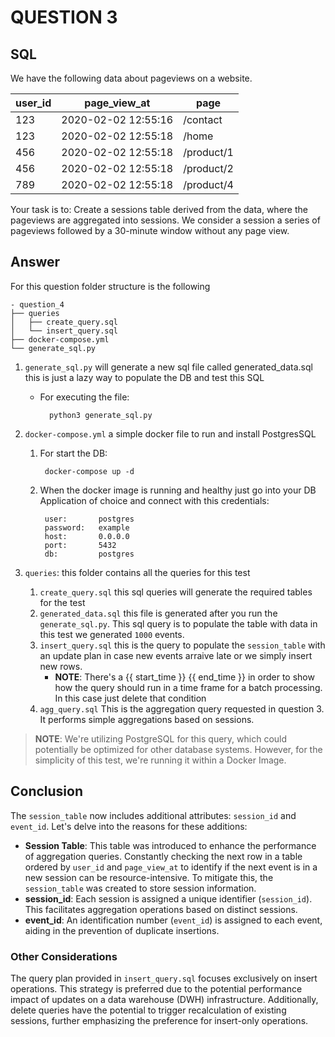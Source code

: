 # QUESTION 3
## SQL
We have the following data about pageviews on a website.

| user_id | page_view_at         | page        |
|---------|----------------------|-------------|
| 123     | 2020-02-02 12:55:16  | /contact    |
| 123     | 2020-02-02 12:55:18  | /home       |
| 456     | 2020-02-02 12:55:18  | /product/1  |
| 456     | 2020-02-02 12:55:18  | /product/2  |
| 789     | 2020-02-02 12:55:18  | /product/4  |

Your task is to: Create a sessions table derived from the data, where the pageviews are aggregated into sessions. We consider a session a series of pageviews followed by a 30-minute window without any page view.

## Answer
For this question folder structure is the following 

    - question_4
    ├── queries
    │   ├── create_query.sql
    │   └── insert_query.sql
    ├── docker-compose.yml
    └── generate_sql.py

1. `generate_sql.py` will generate a new sql file called generated_data.sql this is just a lazy way to populate the DB and test this SQL
    - For executing the file:

            python3 generate_sql.py

2. `docker-compose.yml` a simple docker file to run and install PostgresSQL
    1. For start the DB:

            docker-compose up -d

    2. When the docker image is running and healthy just go into your DB Application of choice and connect with this credentials:

            user:       postgres
            password:   example
            host:       0.0.0.0
            port:       5432
            db:         postgres

3. `queries`: this folder contains all the queries for this test

    1. `create_query.sql` this sql queries will generate the required tables for the test
    2. `generated_data.sql` this file is generated after you run the `generate_sql.py`. This sql query is to populate the table with data in this test we generated `1000` events.
    3. `insert_query.sql` this is the query to populate the `session_table` with an update plan in case new events arraive late or we simply insert new rows.
        - **NOTE**: There's a {{ start_time }} {{ end_time }} in order to show how the query should run in a time frame for a batch processing. In this case just delete that condition
    4. `agg_query.sql` This is the aggregation query requested in question 3. It performs simple aggregations based on sessions.

> **__NOTE__**: We're utilizing PostgreSQL for this query, which could potentially be optimized for other database systems. However, for the simplicity of this test, we're running it within a Docker Image.

## Conclusion
The `session_table` now includes additional attributes: `session_id` and `event_id`. Let's delve into the reasons for these additions:
- **Session Table**: This table was introduced to enhance the performance of aggregation queries. Constantly checking the next row in a table ordered by `user_id` and `page_view_at` to identify if the next event is in a new session can be resource-intensive. To mitigate this, the `session_table` was created to store session information.
- **session_id**: Each session is assigned a unique identifier (`session_id`). This facilitates aggregation operations based on distinct sessions.
- **event_id**: An identification number (`event_id`) is assigned to each event, aiding in the prevention of duplicate insertions.

### Other Considerations
The query plan provided in `insert_query.sql` focuses exclusively on insert operations. This strategy is preferred due to the potential performance impact of updates on a data warehouse (DWH) infrastructure. Additionally, delete queries have the potential to trigger recalculation of existing sessions, further emphasizing the preference for insert-only operations.